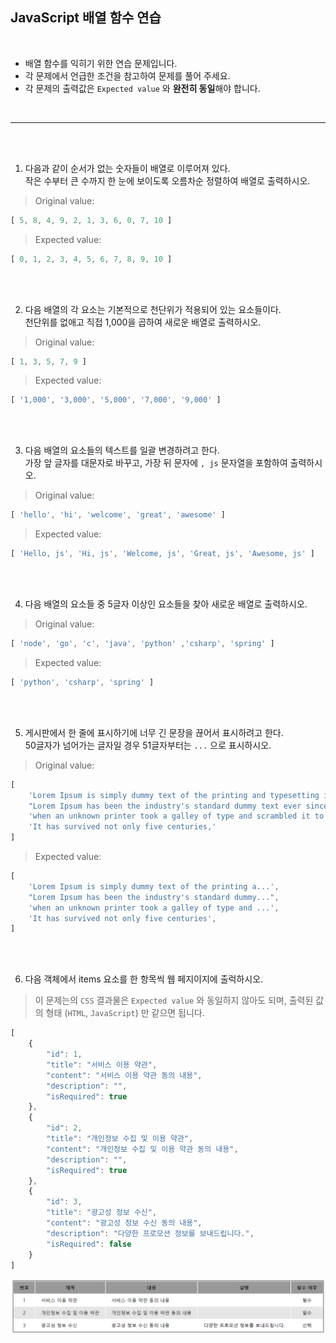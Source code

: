 ## JavaScript 배열 함수 연습

<br/>

- 배열 함수를 익히기 위한 연습 문제입니다.
- 각 문제에서 언급한 조건을 참고하여 문제를 풀어 주세요.
- 각 문제의 출력값은 `Expected value` 와 **완전히 동일**해야 합니다.

<br/>

---
<br/>
<br/>

1. 다음과 같이 순서가 없는 숫자들이 배열로 이루어져 있다.<br/>
작은 수부터 큰 수까지 한 눈에 보이도록 오름차순 정렬하여 배열로 출력하시오.
> Original value:
```javascript
[ 5, 8, 4, 9, 2, 1, 3, 6, 0, 7, 10 ]
```

> Expected value:
```javascript
[ 0, 1, 2, 3, 4, 5, 6, 7, 8, 9, 10 ]
```
<br/>
<br/>

2. 다음 배열의 각 요소는 기본적으로 천단위가 적용되어 있는 요소들이다.<br/>
천단위를 없애고 직접 1,000을 곱하여 새로운 배열로 출력하시오.
> Original value:
```javascript
[ 1, 3, 5, 7, 9 ]
```

> Expected value:
```javascript
[ '1,000', '3,000', '5,000', '7,000', '9,000' ]
```
<br/>
<br/>

3. 다음 배열의 요소들의 텍스트를 일괄 변경하려고 한다.<br/>
가장 앞 글자를 대문자로 바꾸고, 가장 뒤 문자에 `, js` 문자열을 포함하여 출력하시오.
> Original value:
```javascript
[ 'hello', 'hi', 'welcome', 'great', 'awesome' ]
```

> Expected value:
```javascript
[ 'Hello, js', 'Hi, js', 'Welcome, js', 'Great, js', 'Awesome, js' ]
```
<br/>
<br/>

4. 다음 배열의 요소들 중 5글자 이상인 요소들을 찾아 새로운 배열로 출력하시오.
> Original value:
```javascript
[ 'node', 'go', 'c', 'java', 'python' ,'csharp', 'spring' ]
```

> Expected value:
```javascript
[ 'python', 'csharp', 'spring' ]
```
<br/>
<br/>

5. 게시판에서 한 줄에 표시하기에 너무 긴 문장을 끊어서 표시하려고 한다.<br/>
50글자가 넘어가는 글자일 경우 51글자부터는 `...` 으로 표시하시오.
> Original value:
```javascript
[
    'Lorem Ipsum is simply dummy text of the printing and typesetting industry.',
    "Lorem Ipsum has been the industry's standard dummy text ever since the 1500s,",
    'when an unknown printer took a galley of type and scrambled it to make a type specimen book.',
    'It has survived not only five centuries,'
]
```

> Expected value:
```javascript
[
    'Lorem Ipsum is simply dummy text of the printing a...',
    "Lorem Ipsum has been the industry's standard dummy...",
    'when an unknown printer took a galley of type and ...',
    'It has survived not only five centuries',
]
```
<br/>
<br/>

6. 다음 객체에서 items 요소를 한 항목씩 웹 페지이지에 출럭하시오.
> 이 문제는의 `CSS` 결과물은 `Expected value` 와 동일하지 않아도 되며, 출력된 값의 형태 (`HTML`, `JavaScript`) 만 같으면 됩니다.
```javascript
[
    {
        "id": 1,
        "title": "서비스 이용 약관",
        "content": "서비스 이용 약관 동의 내용",
        "description": "",
        "isRequired": true
    },
    {
        "id": 2,
        "title": "개인정보 수집 및 이용 약관",
        "content": "개인정보 수집 및 이용 약관 동의 내용",
        "description": "",
        "isRequired": true
    },
    {
        "id": 3,
        "title": "광고성 정보 수신",
        "content": "광고성 정보 수신 동의 내용",
        "description": "다양한 프로모션 정보를 보내드립니다.",
        "isRequired": false
    }
]
```
<img src="./source/6/result.png">